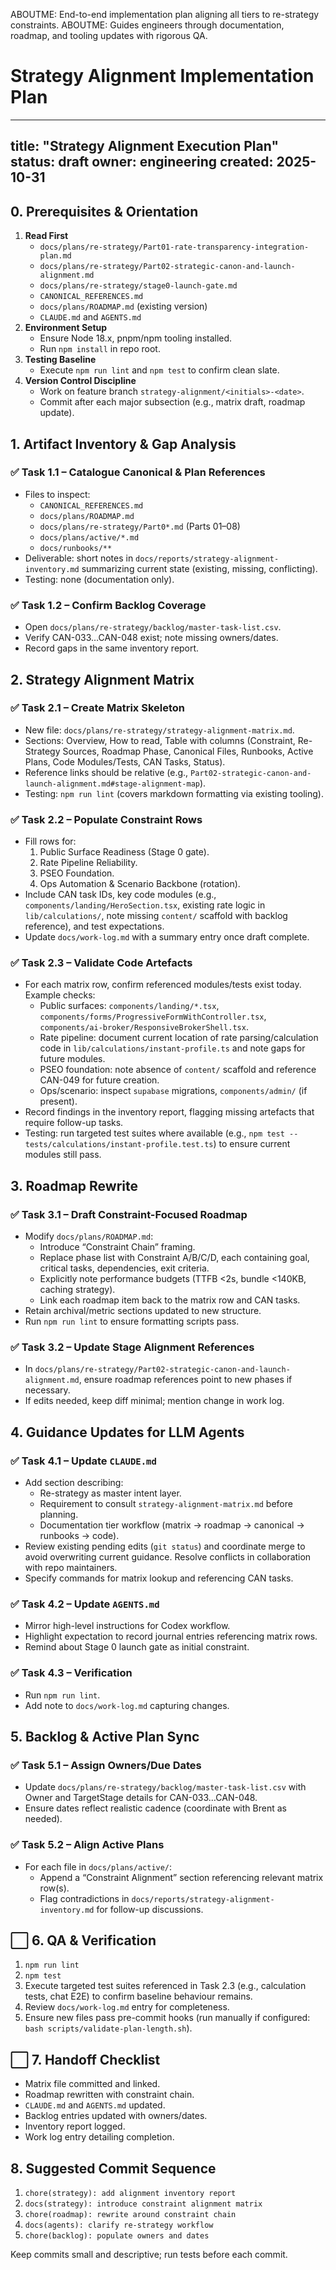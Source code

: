 ABOUTME: End-to-end implementation plan aligning all tiers to re-strategy constraints.
ABOUTME: Guides engineers through documentation, roadmap, and tooling updates with rigorous QA.

# Strategy Alignment Implementation Plan

---
title: "Strategy Alignment Execution Plan"
status: draft
owner: engineering
created: 2025-10-31
---

## 0. Prerequisites & Orientation

1. **Read First**
   - `docs/plans/re-strategy/Part01-rate-transparency-integration-plan.md`
   - `docs/plans/re-strategy/Part02-strategic-canon-and-launch-alignment.md`
   - `docs/plans/re-strategy/stage0-launch-gate.md`
   - `CANONICAL_REFERENCES.md`
   - `docs/plans/ROADMAP.md` (existing version)
   - `CLAUDE.md` and `AGENTS.md`
2. **Environment Setup**
   - Ensure Node 18.x, pnpm/npm tooling installed.
   - Run `npm install` in repo root.
3. **Testing Baseline**
   - Execute `npm run lint` and `npm test` to confirm clean slate.
4. **Version Control Discipline**
   - Work on feature branch `strategy-alignment/<initials>-<date>`.
   - Commit after each major subsection (e.g., matrix draft, roadmap update).

## 1. Artifact Inventory & Gap Analysis

### ✅ Task 1.1 – Catalogue Canonical & Plan References
- Files to inspect:
  - `CANONICAL_REFERENCES.md`
  - `docs/plans/ROADMAP.md`
  - `docs/plans/re-strategy/Part0*.md` (Parts 01–08)
  - `docs/plans/active/*.md`
  - `docs/runbooks/**`
- Deliverable: short notes in `docs/reports/strategy-alignment-inventory.md` summarizing current state (existing, missing, conflicting).
- Testing: none (documentation only).

### ✅ Task 1.2 – Confirm Backlog Coverage
- Open `docs/plans/re-strategy/backlog/master-task-list.csv`.
- Verify CAN-033…CAN-048 exist; note missing owners/dates.
- Record gaps in the same inventory report.

## 2. Strategy Alignment Matrix

### ✅ Task 2.1 – Create Matrix Skeleton
- New file: `docs/plans/re-strategy/strategy-alignment-matrix.md`.
- Sections: Overview, How to read, Table with columns (Constraint, Re-Strategy Sources, Roadmap Phase, Canonical Files, Runbooks, Active Plans, Code Modules/Tests, CAN Tasks, Status).
- Reference links should be relative (e.g., `Part02-strategic-canon-and-launch-alignment.md#stage-alignment-map`).
- Testing: `npm run lint` (covers markdown formatting via existing tooling).

### ✅ Task 2.2 – Populate Constraint Rows
- Fill rows for:
  1. Public Surface Readiness (Stage 0 gate).
  2. Rate Pipeline Reliability.
  3. PSEO Foundation.
  4. Ops Automation & Scenario Backbone (rotation).
- Include CAN task IDs, key code modules (e.g., `components/landing/HeroSection.tsx`, existing rate logic in `lib/calculations/`, note missing `content/` scaffold with backlog reference), and test expectations.
- Update `docs/work-log.md` with a summary entry once draft complete.

### ✅ Task 2.3 – Validate Code Artefacts
- For each matrix row, confirm referenced modules/tests exist today. Example checks:
  - Public surfaces: `components/landing/*.tsx`, `components/forms/ProgressiveFormWithController.tsx`, `components/ai-broker/ResponsiveBrokerShell.tsx`.
  - Rate pipeline: document current location of rate parsing/calculation code in `lib/calculations/instant-profile.ts` and note gaps for future modules.
  - PSEO foundation: note absence of `content/` scaffold and reference CAN-049 for future creation.
  - Ops/scenario: inspect `supabase` migrations, `components/admin/` (if present).
- Record findings in the inventory report, flagging missing artefacts that require follow-up tasks.
- Testing: run targeted test suites where available (e.g., `npm test -- tests/calculations/instant-profile.test.ts`) to ensure current modules still pass.

## 3. Roadmap Rewrite

### ✅ Task 3.1 – Draft Constraint-Focused Roadmap
- Modify `docs/plans/ROADMAP.md`:
  - Introduce “Constraint Chain” framing.
  - Replace phase list with Constraint A/B/C/D, each containing goal, critical tasks, dependencies, exit criteria.
  - Explicitly note performance budgets (TTFB <2s, bundle <140KB, caching strategy).
  - Link each roadmap item back to the matrix row and CAN tasks.
- Retain archival/metric sections updated to new structure.
- Run `npm run lint` to ensure formatting scripts pass.

### ✅ Task 3.2 – Update Stage Alignment References
- In `docs/plans/re-strategy/Part02-strategic-canon-and-launch-alignment.md`, ensure roadmap references point to new phases if necessary.
- If edits needed, keep diff minimal; mention change in work log.

## 4. Guidance Updates for LLM Agents

### ✅ Task 4.1 – Update `CLAUDE.md`
- Add section describing:
  - Re-strategy as master intent layer.
  - Requirement to consult `strategy-alignment-matrix.md` before planning.
  - Documentation tier workflow (matrix → roadmap → canonical → runbooks → code).
- Review existing pending edits (`git status`) and coordinate merge to avoid overwriting current guidance. Resolve conflicts in collaboration with repo maintainers.
- Specify commands for matrix lookup and referencing CAN tasks.

### ✅ Task 4.2 – Update `AGENTS.md`
- Mirror high-level instructions for Codex workflow.
- Highlight expectation to record journal entries referencing matrix rows.
- Remind about Stage 0 launch gate as initial constraint.

### ✅ Task 4.3 – Verification
- Run `npm run lint`.
- Add note to `docs/work-log.md` capturing changes.

## 5. Backlog & Active Plan Sync

### ✅ Task 5.1 – Assign Owners/Due Dates
- Update `docs/plans/re-strategy/backlog/master-task-list.csv` with Owner and TargetStage details for CAN-033…CAN-048.
- Ensure dates reflect realistic cadence (coordinate with Brent as needed).

### ✅ Task 5.2 – Align Active Plans
- For each file in `docs/plans/active/`:
  - Append a “Constraint Alignment” section referencing relevant matrix row(s).
  - Flag contradictions in `docs/reports/strategy-alignment-inventory.md` for follow-up discussions.

## ⬜ 6. QA & Verification

1. `npm run lint`
2. `npm test`
3. Execute targeted test suites referenced in Task 2.3 (e.g., calculation tests, chat E2E) to confirm baseline behaviour remains.
4. Review `docs/work-log.md` entry for completeness.
5. Ensure new files pass pre-commit hooks (run manually if configured: `bash scripts/validate-plan-length.sh`).

## ⬜ 7. Handoff Checklist

- Matrix file committed and linked.
- Roadmap rewritten with constraint chain.
- `CLAUDE.md` and `AGENTS.md` updated.
- Backlog entries updated with owners/dates.
- Inventory report logged.
- Work log entry detailing completion.

## 8. Suggested Commit Sequence

1. `chore(strategy): add alignment inventory report`
2. `docs(strategy): introduce constraint alignment matrix`
3. `chore(roadmap): rewrite around constraint chain`
4. `docs(agents): clarify re-strategy workflow`
5. `chore(backlog): populate owners and dates`

Keep commits small and descriptive; run tests before each commit.
